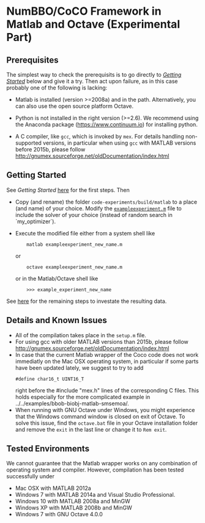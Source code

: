 NumBBO/CoCO Framework in Matlab and Octave (Experimental Part)
==============================================================

Prerequisites
-------------

The simplest way to check the prerequisits is to go directly to [_Getting Started_](#Getting-Started)
below and give it a try. Then act upon failure, as in this case probably one of
the following is lacking: 

- Matlab is installed (version >=2008a) and in the path. Alternatively, you can also use the
  open source platform Octave.

- Python is not installed in the right version (>=2.6). We recommend using the Anaconda package
  (https://www.continuum.io) for installing python.
  
- A C compiler, like `gcc`, which is invoked by `mex`. For details handling non-supported versions,
  in particular when using `gcc` with MATLAB versions before 2015b, please follow
  http://gnumex.sourceforge.net/oldDocumentation/index.html


Getting Started
---------------

See _Getting Started_ [here](../../../README.md#Getting-Started) for the first steps. Then

- Copy (and rename) the folder `code-experiments/build/matlab` to a place (and name)
  of your choice. Modify the [`exampleexperiment.m`](./code-experiments/build/matlab/exampleexperiment.m`) 
  file to include the solver of your choice (instead of random
  search in `my_optimizer`).

- Execute the modified file either from a system shell like 
  ```
      matlab exampleexperiment_new_name.m
  ```
  or
  ```
      octave exampleexperiment_new_name.m
  ```
  or in the Matlab/Octave shell like
  ```
      >>> example_experiment_new_name
  ```
  
See [here](../../../README.md#Getting-Started-pp) for the remaining steps to investate the resulting data.


Details and Known Issues
------------------------
- All of the compilation takes place in the `setup.m` file.
- For using gcc with older MATLAB versions than 2015b, please follow
  http://gnumex.sourceforge.net/oldDocumentation/index.html
- In case that the current Matlab wrapper of the Coco code does not work immediatly on
  the Mac OSX operating system, in particular if some parts have been updated lately, we
  suggest to try to add
  ```
  #define char16_t UINT16_T
  ```
  right before the #include "mex.h" lines of the corresponding C files. This holds
  especially for the more complicated example in ../../examples/bbob-biobj-matlab-smsemoa/.
- When running with GNU Octave under Windows, you might experience that the Windows command window is closed on exit
  of Octave. To solve this issue, find the `octave.bat` file in your Octave installation folder and remove the `exit`
  in the last line or change it to `Rem exit`.

Tested Environments
-------------------
We cannot guarantee that the Matlab wrapper works on any combination of operating system
and compiler. However, compilation has been tested successfully under
   - Mac OSX with MATLAB 2012a 
   - Windows 7 with MATLAB 2014a and Visual Studio Professional.
   - Windows 10 with MATLAB 2008a and MinGW
   - Windows XP with MATLAB 2008b and MinGW
   - Windows 7 with GNU Octave 4.0.0
  
